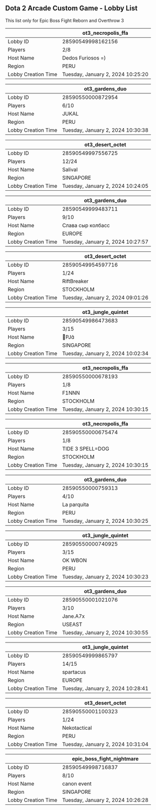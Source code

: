 ## Dota 2 Arcade Custom Game - Lobby List

This list only for Epic Boss Fight Reborn and Overthrow 3

|  | ot3_necropolis_ffa |
| ------ | ------ |
| Lobby ID | 28590549998162156 |
| Players | 2/8 |
| Host Name | Dedos Furiosos  =) |
| Region | PERU |
| Lobby Creation Time | Tuesday, January 2, 2024 10:25:20 |


|  | ot3_gardens_duo |
| ------ | ------ |
| Lobby ID | 28590550000872954 |
| Players | 6/10 |
| Host Name | JUKAL |
| Region | PERU |
| Lobby Creation Time | Tuesday, January 2, 2024 10:30:38 |


|  | ot3_desert_octet |
| ------ | ------ |
| Lobby ID | 28590549997556725 |
| Players | 12/24 |
| Host Name | Salival |
| Region | SINGAPORE |
| Lobby Creation Time | Tuesday, January 2, 2024 10:24:05 |


|  | ot3_gardens_duo |
| ------ | ------ |
| Lobby ID | 28590549999483711 |
| Players | 9/10 |
| Host Name | Слава сыр колбасс |
| Region | EUROPE |
| Lobby Creation Time | Tuesday, January 2, 2024 10:27:57 |


|  | ot3_desert_octet |
| ------ | ------ |
| Lobby ID | 28590549954597716 |
| Players | 1/24 |
| Host Name | RiftBreaker |
| Region | STOCKHOLM |
| Lobby Creation Time | Tuesday, January 2, 2024 09:01:26 |


|  | ot3_jungle_quintet |
| ------ | ------ |
| Lobby ID | 28590549986473683 |
| Players | 3/15 |
| Host Name | PJ |
| Region | SINGAPORE |
| Lobby Creation Time | Tuesday, January 2, 2024 10:02:34 |


|  | ot3_necropolis_ffa |
| ------ | ------ |
| Lobby ID | 28590550000678193 |
| Players | 1/8 |
| Host Name | F1NNN |
| Region | STOCKHOLM |
| Lobby Creation Time | Tuesday, January 2, 2024 10:30:15 |


|  | ot3_necropolis_ffa |
| ------ | ------ |
| Lobby ID | 28590550000675474 |
| Players | 1/8 |
| Host Name | TIDE 3 SPELL=DOG |
| Region | STOCKHOLM |
| Lobby Creation Time | Tuesday, January 2, 2024 10:30:15 |


|  | ot3_gardens_duo |
| ------ | ------ |
| Lobby ID | 28590550000759313 |
| Players | 4/10 |
| Host Name | La parquita |
| Region | PERU |
| Lobby Creation Time | Tuesday, January 2, 2024 10:30:25 |


|  | ot3_jungle_quintet |
| ------ | ------ |
| Lobby ID | 28590550000740925 |
| Players | 3/15 |
| Host Name | OK WBON |
| Region | PERU |
| Lobby Creation Time | Tuesday, January 2, 2024 10:30:23 |


|  | ot3_gardens_duo |
| ------ | ------ |
| Lobby ID | 28590550001021076 |
| Players | 3/10 |
| Host Name | Jane.A7x |
| Region | USEAST |
| Lobby Creation Time | Tuesday, January 2, 2024 10:30:55 |


|  | ot3_jungle_quintet |
| ------ | ------ |
| Lobby ID | 28590549999865797 |
| Players | 14/15 |
| Host Name | spartacus |
| Region | EUROPE |
| Lobby Creation Time | Tuesday, January 2, 2024 10:28:41 |


|  | ot3_desert_octet |
| ------ | ------ |
| Lobby ID | 28590550001100323 |
| Players | 1/24 |
| Host Name | Nekotactical |
| Region | PERU |
| Lobby Creation Time | Tuesday, January 2, 2024 10:31:04 |


|  | epic_boss_fight_nightmare |
| ------ | ------ |
| Lobby ID | 28590549998716837 |
| Players | 8/10 |
| Host Name | canon event |
| Region | SINGAPORE |
| Lobby Creation Time | Tuesday, January 2, 2024 10:26:28 |


